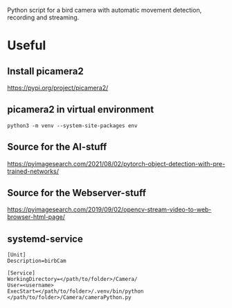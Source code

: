 Python script for a bird camera with automatic movement detection, recording and streaming.

# Useful

## Install picamera2
https://pypi.org/project/picamera2/

## picamera2 in virtual environment
`python3 -m venv --system-site-packages env`

## Source for the AI-stuff
https://pyimagesearch.com/2021/08/02/pytorch-object-detection-with-pre-trained-networks/

## Source for the Webserver-stuff
https://pyimagesearch.com/2019/09/02/opencv-stream-video-to-web-browser-html-page/

## systemd-service
```
[Unit]
Description=birbCam

[Service]
WorkingDirectory=</path/to/folder>/Camera/
User=<username>
ExecStart=</path/to/folder>/.venv/bin/python </path/to/folder>/Camera/cameraPython.py
```
